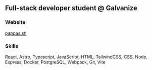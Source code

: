 ## Full-stack developer student @ Galvanize

### Website
[pappas.sh](https://pappas.sh)

### Skills
React, Astro, Typescript, JavaScript, HTML, TailwindCSS, CSS, Node, Express, Docker, PostgreSQL, Webpack, Git, Vite
